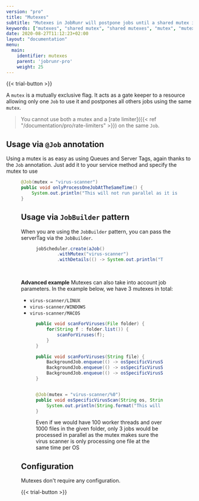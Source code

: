 ```yaml
---
version: "pro"
title: "Mutexes"
subtitle: "Mutexes in JobRunr will postpone jobs until a shared mutex is free"
keywords: ["mutexes", "shared mutex", "shared mutexes", "mutex", "mutex in os", "postpone jobs", "mutexes job parameters"]
date: 2020-08-27T11:12:23+02:00
layout: "documentation"
menu: 
  main: 
    identifier: mutexes
    parent: 'jobrunr-pro'
    weight: 25
---
```

{{< trial-button >}}

A `mutex` is a mutually exclusive flag. It acts as a gate keeper to a resource allowing only one `Job` to use it and postpones all others jobs using the same `mutex`.

> You cannot use both a mutex and a [rate limiter]({{< ref "/documentation/pro/rate-limiters" >}}) on the same `Job`.

## Usage via `@Job` annotation
Using a mutex is as easy as using Queues and Server Tags, again thanks to the `Job` annotation. Just add it to your service method and specify the mutex to use
<figure>

```java
@Job(mutex = "virus-scanner")
public void onlyProcessOneJobAtTheSameTime() {
    System.out.println("This will not run parallel as it is guarded by a mutex");
}
```

## Usage via `JobBuilder` pattern
When you are using the `JobBuilder` pattern, you can pass the serverTag via the `JobBuilder`.
<figure>

```java
jobScheduler.create(aJob()
        .withMutex("virus-scanner")
        .withDetails(() -> System.out.println("This will not run parallel as it is guarded by a mutex"));
```
</figure>

<br>

__Advanced example__
Mutexes can also take into account job parameters. In the example below, we have 3 mutexes in total:
- `virus-scanner/LINUX`
- `virus-scanner/WINDOWS`
- `virus-scanner/MACOS`

<figure>

```java
public void scanForViruses(File folder) {
    for(String f : folder.list()) {
        scanForViruses(f);
    }
}

public void scanForViruses(String file) {
    BackgroundJob.enqueue(() -> osSpecificVirusScan("LINUX", file));
    BackgroundJob.enqueue(() -> osSpecificVirusScan("WINDOWS", file));
    BackgroundJob.enqueue(() -> osSpecificVirusScan("MACOS", file));
}


@Job(mutex = "virus-scanner/%0")
public void osSpecificVirusScan(String os, String file) {
    System.out.println(String.format("This will result in a mutex virus-scanner/%0", os));
}
```
<figcaption>Even if we would have 100 worker threads and over 1000 files in the given folder, only 3 jobs would be processed in parallel as the mutex makes sure the virus scanner is only processing one file at the same time per OS</figcaption>
</figure>



## Configuration
Mutexes don't require any configuration.

{{< trial-button >}}